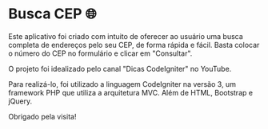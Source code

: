 # Busca CEP 🌐

Este aplicativo foi criado com intuito de oferecer ao usuário uma busca completa de endereços pelo seu CEP, de forma rápida e fácil.
Basta colocar o número do CEP no formulário e clicar em "Consultar".

O projeto foi idealizado pelo canal "Dicas CodeIgniter" no YouTube.

Para realizá-lo, foi utilizado a linguagem CodeIgniter na versão 3, um framework PHP que utiliza a arquitetura MVC. Além de HTML, Bootstrap e jQuery.

Obrigado pela visita!

